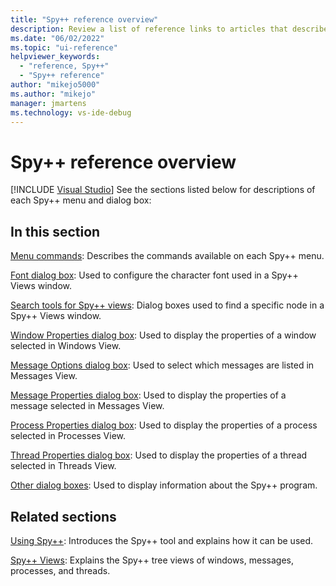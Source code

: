 ```yaml
---
title: "Spy++ reference overview"
description: Review a list of reference links to articles that describe each menu command and dialog box in the Spy++ debugging tool.
ms.date: "06/02/2022"
ms.topic: "ui-reference"
helpviewer_keywords:
  - "reference, Spy++"
  - "Spy++ reference"
author: "mikejo5000"
ms.author: "mikejo"
manager: jmartens
ms.technology: vs-ide-debug
---
```

# Spy++ reference overview

 [!INCLUDE [Visual Studio](~/includes/applies-to-version/vs-windows-only.md)]
See the sections listed below for descriptions of each Spy++ menu and dialog box:

## In this section

 [Menu commands](../debugger/menu-commands.md): Describes the commands available on each Spy++ menu.

 [Font dialog box](../debugger/font-dialog-box-microsoft-spy-increment-help.md): Used to configure the character font used in a Spy++ Views window.

 [Search tools for Spy++ views](../debugger/search-tools-for-spy-increment-views.md): Dialog boxes used to find a specific node in a Spy++ Views window.

 [Window Properties dialog box](../debugger/window-properties-dialog-box.md): Used to display the properties of a window selected in Windows View.

 [Message Options dialog box](../debugger/message-options-dialog-box.md): Used to select which messages are listed in Messages View.

 [Message Properties dialog box](../debugger/message-properties-dialog-box.md): Used to display the properties of a message selected in Messages View.

 [Process Properties dialog box](../debugger/process-properties-dialog-box.md): Used to display the properties of a process selected in Processes View.

 [Thread Properties dialog box](../debugger/thread-properties-dialog-box.md): Used to display the properties of a thread selected in Threads View.

 [Other dialog boxes](../debugger/other-dialog-boxes.md): Used to display information about the Spy++ program.

## Related sections

 [Using Spy++](../debugger/using-spy-increment.md): Introduces the Spy++ tool and explains how it can be used.

 [Spy++ Views](../debugger/spy-increment-views.md): Explains the Spy++ tree views of windows, messages, processes, and threads.